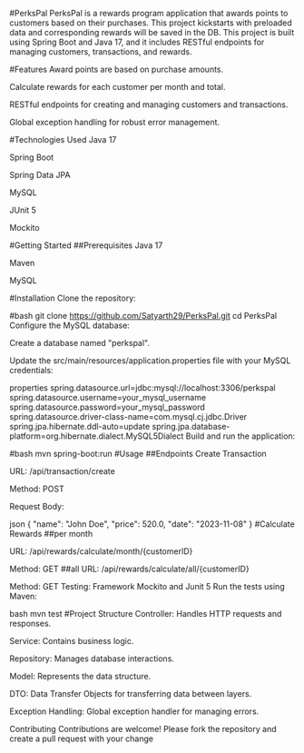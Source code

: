 #PerksPal
PerksPal is a rewards program application that awards points to customers based on their purchases.
This project kickstarts with preloaded data and corresponding rewards will be saved  in the DB.
This project is built using Spring Boot and Java 17, and it includes RESTful endpoints for managing customers, transactions, and rewards.

#Features
Award points are based on purchase amounts.

Calculate rewards for each customer per month and total.

RESTful endpoints for creating and managing customers and transactions.

Global exception handling for robust error management.

#Technologies Used
Java 17

Spring Boot

Spring Data JPA

MySQL

JUnit 5

Mockito

#Getting Started
##Prerequisites
Java 17

Maven

MySQL

#Installation
Clone the repository:

#bash
git clone https://github.com/Satyarth29/PerksPal.git
cd PerksPal
Configure the MySQL database:

Create a database named "perkspal".

Update the src/main/resources/application.properties file with your MySQL credentials:

properties
spring.datasource.url=jdbc:mysql://localhost:3306/perkspal
spring.datasource.username=your_mysql_username
spring.datasource.password=your_mysql_password
spring.datasource.driver-class-name=com.mysql.cj.jdbc.Driver
spring.jpa.hibernate.ddl-auto=update
spring.jpa.database-platform=org.hibernate.dialect.MySQL5Dialect
Build and run the application:

#bash
mvn spring-boot:run
#Usage
##Endpoints
Create Transaction

URL: /api/transaction/create

Method: POST

Request Body:

json
{
    "name": "John Doe",
    "price": 520.0,
    "date": "2023-11-08"
}
#Calculate Rewards 
##per month

URL: /api/rewards/calculate/month/{customerID}

Method: GET
##all
URL: /api/rewards/calculate/all/{customerID}

Method: GET
Testing:
Framework
Mockito and Junit 5
Run the tests using Maven:

bash
mvn test
#Project Structure
Controller: Handles HTTP requests and responses.

Service: Contains business logic.

Repository: Manages database interactions.

Model: Represents the data structure.

DTO: Data Transfer Objects for transferring data between layers.

Exception Handling: Global exception handler for managing errors.

Contributing
Contributions are welcome! Please fork the repository and create a pull request with your change
